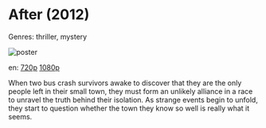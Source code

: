 # After (2012)

Genres: thriller, mystery

![poster](http://image.tmdb.org/t/p/w500/5Wj6IazHsDQOJDnlOfJBVirUEDG.jpg)

en:
  [720p](magnet:?xt=urn:btih:3c1b4b0e8c71a7c28d953c2a72236b4a934789fc&dn=After+%282012%29+720p+BrRip+x264+-+YIFY&tr=udp%3A%2F%2Ftracker.openbittorrent.com%3A80%2Fannounce&tr=udp%3A%2F%2Fglotorrents.pw%3A6969%2Fannounce&tr=udp%3A%2F%2Ftracker.openbittorrent.com%3A80%2Fannounce&tr=udp%3A%2F%2Ftracker.opentrackr.org%3A1337%2Fannounce&tr=udp%3A%2F%2Fzer0day.to%3A1337%2Fannounce&tr=udp%3A%2F%2Ftracker.coppersurfer.tk%3A6969%2Fannounce)
  [1080p](magnet:?xt=urn:btih:d3a632883cc4e953631b3c9597b501a21f9781ca&dn=After+%282012%29+1080p+BrRip+x264+-+YIFY&tr=udp%3A%2F%2Ftracker.openbittorrent.com%3A80%2Fannounce&tr=udp%3A%2F%2Fglotorrents.pw%3A6969%2Fannounce&tr=udp%3A%2F%2Ftracker.openbittorrent.com%3A80%2Fannounce&tr=udp%3A%2F%2Ftracker.opentrackr.org%3A1337%2Fannounce&tr=udp%3A%2F%2Fzer0day.to%3A1337%2Fannounce&tr=udp%3A%2F%2Ftracker.coppersurfer.tk%3A6969%2Fannounce)
  


When two bus crash survivors awake to discover that they are the only people left in their small town, they must form an unlikely alliance in a race to unravel the truth behind their isolation. As strange events begin to unfold, they start to question whether the town they know so well is really what it seems.